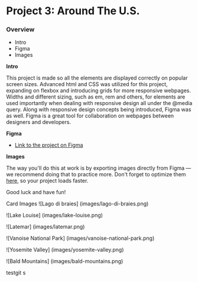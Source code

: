 # Project 3: Around The U.S.

### Overview

- Intro
- Figma
- Images

**Intro**

This project is made so all the elements are displayed correctly on popular screen sizes. Advanced html and CSS was utilized for this project, expanding on flexbox and introducing grids for more responsive webpages. Widths and different sizing, such as em, rem and others, for elements are used importantly when dealing with responsive design all under the @media query. Along with responsive design concepts being introduced, Figma was as well. Figma is a great tool for collaboration on webpages between designers and developers.

**Figma**

- [Link to the project on Figma](https://www.figma.com/file/ii4xxsJ0ghevUOcssTlHZv/Sprint-3%3A-Around-the-US?node-id=0%3A1)

**Images**

The way you'll do this at work is by exporting images directly from Figma — we recommend doing that to practice more. Don't forget to optimize them [here](https://tinypng.com/), so your project loads faster.

Good luck and have fun!

Card Images
![Lago di braies] (images/lago-di-braies.png)

![Lake Louise] (images/lake-louise.png)

![Latemar] (images/latemar.png)

![Vanoise National Park] (images/vanoise-national-park.png)

![Yosemite Valley] (images/yosemite-valley.png)

![Bald Mountains] (images/bald-mountains.png)

testgit s
